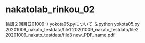 # nakatolab_rinkou_02
輪講２回目(201009-)
yokota05.pyについて
＄python yokota05.py 20201009_nakato_testdata/file1 20201009_nakato_testdata/file2 20201009_nakato_testdata/file3 new_PDF_name.pdf
